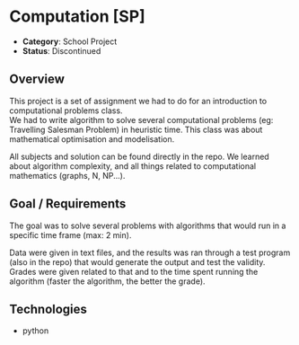 # Computation [SP]

+ **Category**: School Project
+ **Status**: Discontinued

## **Overview**

This project is a set of assignment we had to do for an introduction to computational problems class.  
We had to write algorithm to solve several computational problems (eg: Travelling Salesman Problem) in heuristic time. This class was about mathematical optimisation and modelisation.

All subjects and solution can be found directly in the repo. We learned about algorithm complexity, and all things related to computational mathematics (graphs, N, NP...).

## **Goal / Requirements**

The goal was to solve several problems with algorithms that would run in a specific time frame (max: 2 min).

Data were given in text files, and the results was ran through a test program (also in the repo) that would generate the output and test the validity.  
Grades were given related to that and to the time spent running the algorithm (faster the algorithm, the better the grade).

## **Technologies**

+ python
